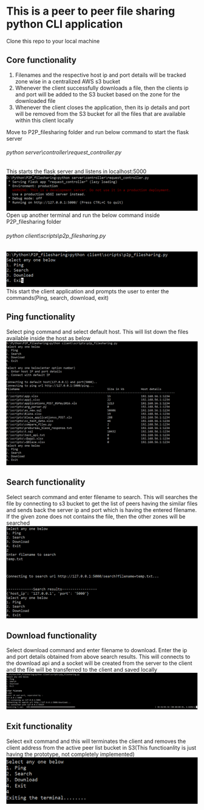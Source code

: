# This is a peer to peer file sharing python CLI application

Clone this repo to your local machine

## Core functionality
1. Filenames and the respective host ip and port details will be tracked zone wise in a centralized AWS s3 bucket
2. Whenever the client successfully downloads a file, then the clients ip and port will be added to the S3 bucket based on the zone for the downloaded file
3. Whenever the client closes the application, then its ip details and port will be removed from the S3 bucket for all the files that are available within this client locally

Move to P2P_filesharing folder and run below command to start the flask server

###### python server\controller\request_controller.py

This starts the flask server and listens in localhost:5000
![alt text](https://github.com/naveenpragathesh/p2pfileshare/blob/master/readme_images/server_start.PNG)
Open up another terminal and run the below command inside P2P_filesharing folder

###### python client\scripts\p2p_filesharing.py
![alt text](https://github.com/naveenpragathesh/p2pfileshare/blob/master/readme_images/client_start.PNG)
This start the client application and prompts the user to enter the commands(Ping, search, download, exit)

## Ping functionality
Select ping command and select default host. This will list down the files available inside the host as below
![alt text](https://github.com/naveenpragathesh/p2pfileshare/blob/master/readme_images/ping_response.PNG)

## Search functionality
Select search command and enter filename to search. This will searches the file by connecting to s3 bucket to get the list of peers having the similar files and sends back the server ip and port which is having the entered filename. If the given zone does not contains the file, then the other zones will be searched
![alt text](https://github.com/naveenpragathesh/p2pfileshare/blob/master/readme_images/file_search.PNG)

## Download functionality
Select download command and enter filename to download. Enter the ip and port details obtained from above
search results. This will connects to the download api and a socket will be created from the server to the client
and the file will be transferred to the client and saved locally
![alt text](https://github.com/naveenpragathesh/p2pfileshare/blob/master/readme_images/download_progress.PNG)

## Exit functionality
Select exit command and this will terminates the client and removes the client address from the active
peer list bucket in S3(This functioanlity is just having the prototype, not completely implemented)
![alt text](https://github.com/naveenpragathesh/p2pfileshare/blob/master/readme_images/exit.PNG)



